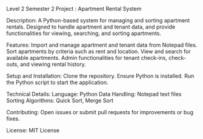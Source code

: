 Level 2 Semester 2 Project : Apartment Rental System

Description: A Python-based system for managing and sorting apartment rentals. Designed to handle apartment and tenant data, and provide functionalities for viewing, searching, and sorting apartments.

Features:
Import and manage apartment and tenant data from Notepad files.
Sort apartments by criteria such as rent and location.
View and search for available apartments.
Admin functionalities for tenant check-ins, check-outs, and viewing rental history.

Setup and Installation:
Clone the repository.
Ensure Python is installed.
Run the Python script to start the application.

Technical Details:
Language: Python
Data Handling: Notepad text files
Sorting Algorithms: Quick Sort, Merge Sort

Contributing: Open issues or submit pull requests for improvements or bug fixes.

License: MIT License
